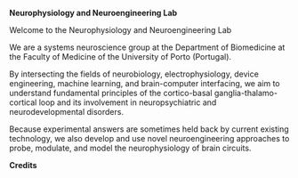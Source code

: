 <b>Neurophysiology and Neuroengineering Lab</b>

Welcome to the Neurophysiology and Neuroengineering Lab

We are a systems neuroscience group at the Department of Biomedicine at the Faculty of Medicine of the University of Porto (Portugal).

By intersecting the fields of neurobiology, electrophysiology, device engineering, machine learning, and brain-computer interfacing, we aim to understand fundamental principles of the cortico-basal ganglia-thalamo-cortical loop and its involvement in neuropsychiatric and neurodevelopmental disorders.

Because experimental answers are sometimes held back by current existing technology, we also develop and use novel neuroengineering approaches to probe, modulate, and model the neurophysiology of brain circuits. 

<b>Credits</b>
